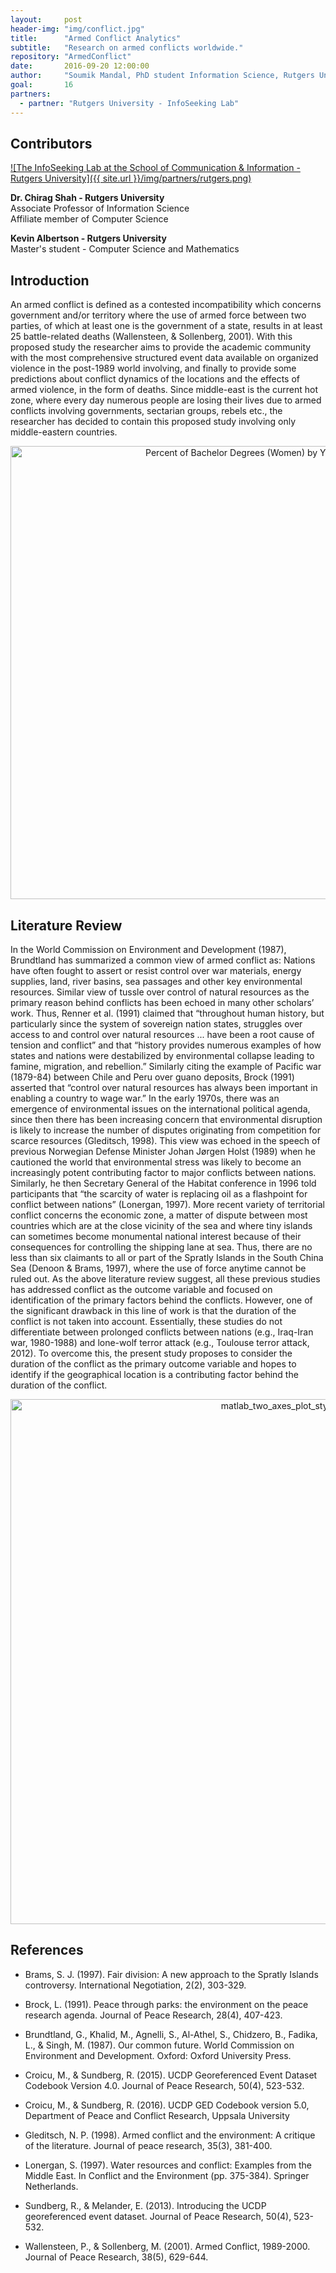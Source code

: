 ```yaml
---
layout:     post
header-img: "img/conflict.jpg"
title:      "Armed Conflict Analytics"
subtitle:   "Research on armed conflicts worldwide."
repository: "ArmedConflict"
date:       2016-09-20 12:00:00
author:     "Soumik Mandal, PhD student Information Science, Rutgers University"
goal:		16
partners:   
  - partner: "Rutgers University - InfoSeeking Lab"
---
```

Contributors
------------

[![The InfoSeeking Lab at the School of Communication & Information - Rutgers University]({{ site.url }}/img/partners/rutgers.png)](http://www.infoseeking.org/)

**Dr. Chirag Shah - Rutgers University**  
Associate Professor of Information Science  
Affiliate member of Computer Science  

**Kevin Albertson - Rutgers University**  
Master's student - Computer Science and Mathematics

Introduction
------------

An armed conflict is defined as a contested incompatibility which concerns government and/or territory where the use of armed force between two parties, of which at least one is the government of a state, results in at least 25 battle-related deaths (Wallensteen, & Sollenberg, 2001). With this proposed study the researcher aims to provide the academic community with the most comprehensive structured event data available on organized violence in the post-1989 world involving, and finally to provide some predictions about conflict dynamics of the locations and the effects of armed violence, in the form of deaths. Since middle-east is the current hot zone, where every day numerous people are losing their lives due to armed conflicts involving governments, sectarian groups, rebels etc., the researcher has decided to contain this proposed study involving only middle-eastern countries.

<div>
    <a href="https://plot.ly/~Dreamshot/495/" target="_blank" title="Percent of Bachelor Degrees (Women) by Year" style="display: block; text-align: center;"><img src="https://plot.ly/~Dreamshot/495.png" alt="Percent of Bachelor Degrees (Women) by Year" style="max-width: 100%;width: 725px;"  width="725" onerror="this.onerror=null;this.src='https://plot.ly/404.png';" />
    </a>
    <script data-plotly="Dreamshot:495"  src="https://plot.ly/embed.js" async></script>
</div>


Literature Review
-----------------

In the World Commission on Environment and Development (1987), Brundtland has summarized a common view of armed conflict as:
Nations have often fought to assert or resist control over war materials, energy supplies, land, river basins, sea passages and other key environmental resources.
Similar view of tussle over control of natural resources as the primary reason behind conflicts has been echoed in many other scholars’ work. Thus, Renner et al. (1991) claimed that “throughout human history, but particularly since the system of sovereign nation states, struggles over access to and control over natural resources ... have been a root cause of tension and conflict” and that “history provides numerous examples of how states and nations were destabilized by environmental collapse leading to famine, migration, and rebellion.” Similarly citing the example of Pacific war (1879-84) between Chile and Peru over guano deposits, Brock (1991) asserted that “control over natural resources has always been important in enabling a country to wage war.”
In the early 1970s, there was an emergence of environmental issues on the international
political agenda, since then there has been increasing concern that environmental disruption is
likely to increase the number of disputes originating from competition for scarce resources
(Gleditsch, 1998). This view was echoed in the speech of previous Norwegian Defense Minister
Johan Jørgen Holst (1989) when he cautioned the world that environmental stress was likely to
become an increasingly potent contributing factor to major conflicts between nations. Similarly,
he then Secretary General of the Habitat conference in 1996 told participants that “the scarcity of
water is replacing oil as a flashpoint for conflict between nations” (Lonergan, 1997).
More recent variety of territorial conflict concerns the economic zone, a matter of dispute
between most countries which are at the close vicinity of the sea and where tiny islands can
sometimes become monumental national interest because of their consequences for controlling the
shipping lane at sea. Thus, there are no less than six claimants to all or part of the Spratly Islands
in the South China Sea (Denoon & Brams, 1997), where the use of force anytime cannot be ruled
out.
As the above literature review suggest, all these previous studies has addressed conflict as
the outcome variable and focused on identification of the primary factors behind the conflicts.
However, one of the significant drawback in this line of work is that the duration of the conflict is
not taken into account. Essentially, these studies do not differentiate between prolonged conflicts
between nations (e.g., Iraq-Iran war, 1980-1988) and lone-wolf terror attack (e.g., Toulouse terror
attack, 2012). To overcome this, the present study proposes to consider the duration of the conflict as the primary outcome variable and hopes to identify if the geographical location is a contributing
factor behind the duration of the conflict.

<div>
    <a href="https://plot.ly/~chris/2596/" target="_blank" title="matlab_two_axes_plot_style" style="display: block; text-align: center;"><img src="https://plot.ly/~chris/2596.png" alt="matlab_two_axes_plot_style" style="max-width: 100%;width: 840px;"  width="840" onerror="this.onerror=null;this.src='https://plot.ly/404.png';" /></a>
    <script data-plotly="chris:2596"  src="https://plot.ly/embed.js" async></script>
</div>

References
------------

- Brams, S. J. (1997). Fair division: A new approach to the Spratly Islands controversy. International Negotiation, 2(2), 303-329.

- Brock, L. (1991). Peace through parks: the environment on the peace research agenda. Journal of Peace Research, 28(4), 407-423.

- Brundtland, G., Khalid, M., Agnelli, S., Al-Athel, S., Chidzero, B., Fadika, L., & Singh, M. (1987). Our common future. World Commission on Environment and Development. Oxford: Oxford University Press.

- Croicu, M., & Sundberg, R. (2015). UCDP Georeferenced Event Dataset Codebook Version 4.0. Journal of Peace Research, 50(4), 523-532.

- Croicu, M., & Sundberg, R. (2016). UCDP GED Codebook version 5.0, Department of
Peace and Conflict Research, Uppsala University

- Gleditsch, N. P. (1998). Armed conflict and the environment: A critique of the literature. Journal of peace research, 35(3), 381-400.

- Lonergan, S. (1997). Water resources and conflict: Examples from the Middle East. In Conflict and the Environment (pp. 375-384). Springer Netherlands.

- Sundberg, R., & Melander, E. (2013). Introducing the UCDP georeferenced event dataset. Journal of Peace Research, 50(4), 523-532.

- Wallensteen, P., & Sollenberg, M. (2001). Armed Conflict, 1989-2000. Journal of Peace Research, 38(5), 629-644.
